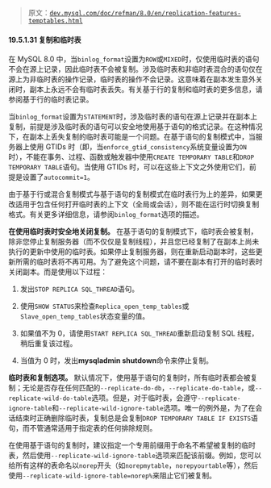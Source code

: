 > 原文：[`dev.mysql.com/doc/refman/8.0/en/replication-features-temptables.html`](https://dev.mysql.com/doc/refman/8.0/en/replication-features-temptables.html)

#### 19.5.1.31 复制和临时表

在 MySQL 8.0 中，当`binlog_format`设置为`ROW`或`MIXED`时，仅使用临时表的语句不会在源上记录，因此临时表不会被复制。涉及临时表和非临时表混合的语句仅在源上为非临时表的操作记录，临时表的操作不会记录。这意味着在副本发生意外关闭时，副本上永远不会有临时表丢失。有关基于行的复制和临时表的更多信息，请参阅基于行的临时表记录。

当`binlog_format`设置为`STATEMENT`时，涉及临时表的语句在源上记录并在副本上复制，前提是涉及临时表的语句可以安全地使用基于语句的格式记录。在这种情况下，在副本上丢失复制的临时表可能是一个问题。在基于语句的复制模式中，当服务器上使用 GTIDs 时（即，当`enforce_gtid_consistency`系统变量设置为`ON`时），不能在事务、过程、函数或触发器中使用`CREATE TEMPORARY TABLE`和`DROP TEMPORARY TABLE`语句。当使用 GTIDs 时，可以在这些上下文之外使用它们，前提是设置了`autocommit=1`。

由于基于行或混合复制模式与基于语句的复制模式在临时表行为上的差异，如果更改适用于包含任何打开临时表的上下文（全局或会话），则不能在运行时切换复制格式。有关更多详细信息，请参阅`binlog_format`选项的描述。

**在使用临时表时安全地关闭复制。** 在基于语句的复制模式下，临时表会被复制，除非您停止复制服务器（而不仅仅是复制线程），并且您已经复制了在副本上尚未执行的更新中使用的临时表。如果停止复制服务器，则在重新启动副本时，这些更新所需的临时表将不再可用。为了避免这个问题，请不要在副本有打开的临时表时关闭副本。而是使用以下过程：

1.  发出`STOP REPLICA SQL_THREAD`语句。

1.  使用`SHOW STATUS`来检查`Replica_open_temp_tables`或`Slave_open_temp_tables`状态变量的值。

1.  如果值不为 0，请使用`START REPLICA SQL_THREAD`重新启动复制 SQL 线程，稍后重复该过程。

1.  当值为 0 时，发出**mysqladmin shutdown**命令来停止复制。

**临时表和复制选项。** 默认情况下，使用基于语句的复制时，所有临时表都会被复制；无论是否存在任何匹配的`--replicate-do-db`，`--replicate-do-table`，或`--replicate-wild-do-table`选项。但是，对于临时表，会遵守`--replicate-ignore-table`和`--replicate-wild-ignore-table`选项。唯一的例外是，为了在会话结束时正确删除临时表，复制总是会复制`DROP TEMPORARY TABLE IF EXISTS`语句，而不管通常适用于指定表的任何排除规则。

在使用基于语句的复制时，建议指定一个专用前缀用于命名不希望被复制的临时表，然后使用`--replicate-wild-ignore-table`选项来匹配该前缀。例如，您可以给所有这样的表命名以`norep`开头（如`norepmytable`，`norepyourtable`等），然后使用`--replicate-wild-ignore-table=norep%`来阻止它们被复制。
